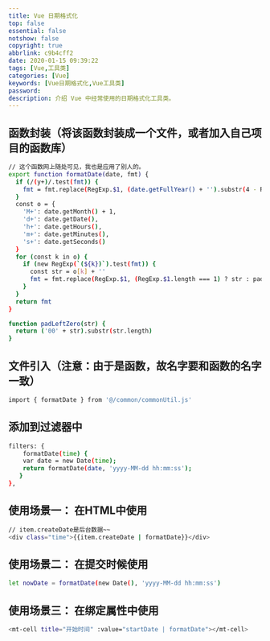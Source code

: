 ```yaml
---
title: Vue 日期格式化
top: false
essential: false
notshow: false
copyright: true
abbrlink: c9b4cff2
date: 2020-01-15 09:39:22
tags: [Vue,工具类]
categories: [Vue]
keywords: [Vue日期格式化,Vue工具类]
password:
description: 介绍 Vue 中经常使用的日期格式化工具类。
---
```


## 函数封装（将该函数封装成一个文件，或者加入自己项目的函数库）

```BASH
// 这个函数网上随处可见，我也是应用了别人的。
export function formatDate(date, fmt) {
  if (/(y+)/.test(fmt)) {
    fmt = fmt.replace(RegExp.$1, (date.getFullYear() + '').substr(4 - RegExp.$1.length))
  }
  const o = {
    'M+': date.getMonth() + 1,
    'd+': date.getDate(),
    'h+': date.getHours(),
    'm+': date.getMinutes(),
    's+': date.getSeconds()
  }
  for (const k in o) {
    if (new RegExp(`(${k})`).test(fmt)) {
      const str = o[k] + ''
      fmt = fmt.replace(RegExp.$1, (RegExp.$1.length === 1) ? str : padLeftZero(str))
    }
  }
  return fmt
}

function padLeftZero(str) {
  return ('00' + str).substr(str.length)
}
```

## 文件引入（注意：由于是函数，故名字要和函数的名字一致）

```BASH
import { formatDate } from '@/common/commonUtil.js'
```

## 添加到过滤器中

```BASH
filters: {
    formatDate(time) {
    var date = new Date(time);
    return formatDate(date, 'yyyy-MM-dd hh:mm:ss');
   }
},
```

## 使用场景一： 在HTML中使用

```BASH
// item.createDate是后台数据~~
<div class="time">{{item.createDate | formatDate}}</div>
```

## 使用场景二： 在提交时候使用

```BASH
let nowDate = formatDate(new Date(), 'yyyy-MM-dd hh:mm:ss')
```

## 使用场景三： 在绑定属性中使用

```BASH
<mt-cell title="开始时间" :value="startDate | formatDate"></mt-cell>
```
